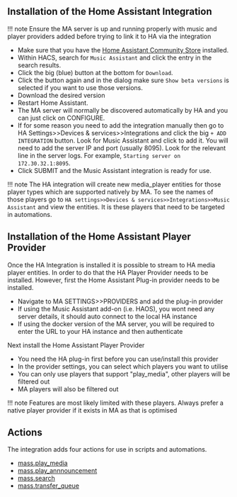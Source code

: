 ## Installation of the Home Assistant Integration

!!! note
    Ensure the MA server is up and running properly with music and player providers added before trying to link it to HA via the integration

- Make sure that you have the [Home Assistant Community Store](https://hacs.xyz/) installed.
- Within HACS, search for `Music Assistant` and click the entry in the search results.
- Click the big (blue) button at the bottom for `Download`.
- Click the button again and in the dialog make sure `Show beta versions` is selected if you want to use those versions.
- Download the desired version
- Restart Home Assistant.
- The MA server will normally be discovered automatically by HA and you can just click on CONFIGURE.
- If for some reason you need to add the integration manually then go to HA Settings>>Devices & services>>Integrations and click the big `+ ADD INTEGRATION` button. Look for Music Assistant and click to add it. You will need to add the server IP and port (usually 8095). Look for the relevant line in the server logs. For example, `Starting server on 172.30.32.1:8095`. 
- Click SUBMIT and the Music Assistant integration is ready for use.

!!! note 
    The HA integration will create new media_player entities for those player types which are supported natively by MA. To see the names of those players go to `HA settings>>Devices & services>>Integrations>>Music Assistant` and view the entities. It is these players that need to be targeted in automations.

## Installation of the Home Assistant Player Provider

Once the HA Integration is installed it is possible to stream to HA media player entities. In order to do that the HA Player Provider needs to be installed.  However, first the Home Assistant Plug-in provider needs to be installed.

- Navigate to MA SETTINGS>>PROVIDERS and add the plug-in provider
- If using the Music Assistant add-on (i.e. HAOS), you wont need any server details, it should auto connect to the local HA instance
- If using the docker version of the MA server, you will be required to enter the URL to your HA instance and then authenticate

Next install the Home Assistant Player Provider

- You need the HA plug-in first before you can use/install this provider
- In the provider settings, you can select which players you want to utilise
- You can only use players that support "play_media", other players will be filtered out
- MA players will also be filtered out

!!! note
    Features are most likely limited with these players. Always prefer a native player provider if it exists in MA as that is optimised

## Actions

The integration adds four actions for use in scripts and automations. 

- [mass.play_media](../faq/massplaymedia.md)
- [mass.play_annnouncement](../faq/massannounce.md)
- [mass.search](../faq/masssearch.md)
- [mass.transfer_queue](../faq/masstransfer.md)
